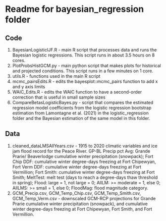 # Readme for bayesian_regression folder

## Code
1. BayesianLogisticIJF.R - main R script that processes data and runs the Bayesian logistic regressions. This script runs in about 3.5 hours on 8 cores.
2. PlotProbsHistGCM.py - main python script that makes plots for historical and projected conditions. This script runs in a few minutes on 1 core.
3. utils.R - functions used in the main R script
4. mcmc_pairsEdits.R - edits the bayesplot::mcmc_pairs function to add x and y axis limits
5. WAIC_Edits.R - edits the WAIC function to have a second-order correction that is useful in small sample sizes 
6. CompareBetasLogisticBayes.py - script that compares the estimated regression model coefficients from the logistic regression bootstrap estimation from Lamontagne et al. (2021) in the logistic_regression folder and the Bayesian estimation of the same model in this folder.

## Data
1. cleaned_dataLMSAllYears.csv - 1915 to 2020 climatic variables and ice jam flood record for the Peace River. GP-BL Precip pct Avg: Grande Prarie/ Beaverlodge cumulative winter precipitation (snowpack); Fort Chip DDF: cumulative winter degree-days freezing at Fort Chipewyan, Fort Verm DDF: cumulative winter degree-days freezing at Fort Vermillion; Fort Smith: cumulative winter degree-days freezing at Fort Smith; MeltTest: melt test (days to reach a degree-days thaw threshold in spring); Flood: large = 1, not large = 0; AllLM: >= moderate = 1, else 0; AllLMS: >= small = 1, else 0; FloodMag: flood magnitude category.
2. GCM_Precip.csv, GCM_Temp_Chip.csv, GCM_Temp_Smith.csv, GCM_Temp_Verm.csv - downscaled GCM-RCP projections for Grande Prarie cumulative winter precipitation (snowpack), and cumulative winter degree-days freezing at Fort Chipewyan, Fort Smith, and Fort Vermillion.
